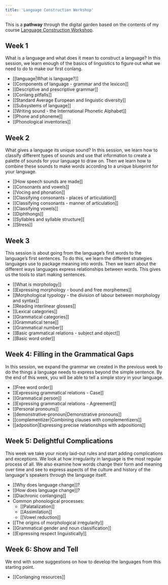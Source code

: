 ```yaml
---
title: 'Language Construction Workshop'
---
```


This is a **pathway** through the digital garden based on the contents of my course [Language Construction Workshop](https://colingorrie.com/courses/conlang-100).

## Week 1

What is a language and what does it mean to construct a language? In this session, we learn enough of the basics of linguistics to figure out what we need to do to make our first conlang.

- [[language|What is language?]]
- [[Components of language - grammar and the lexicon]]
- [[Descriptive and prescriptive grammar]]
- [[Conlang pitfalls]]
- [[Standard Average European and linguistic diversity]]
- [[Subsystems of language]]
- [[Writing sound - the International Phonetic Alphabet]]
- [[Phone and phoneme]]
- [[Phonological inventories]]

## Week 2

What gives a language its unique sound? In this session, we learn how to classify different types of sounds and use that information to create a palette of sounds for your language to draw on. Then we learn how to combine these sounds to make words according to a unique blueprint for your language.

- [[How speech sounds are made]]
- [[Consonants and vowels]]
- [[Vocing and phonation]]
- [[Classifying consonants - places of articulation]]
- [[Classifying consonants - manner of articulation]]
- [[Classifying vowels]]
- [[Diphthongs]]
- [[Syllables and syllable structure]]
- [[Stress]]

## Week 3

This session is about going from the language’s first words to the language’s first sentences. To do this, we learn the different strategies languages use to package meaning into words. Then we learn about the different ways languages express relationships between words. This gives us the tools to start making sentences.

- [[What is morphology]]
- [[Expressing morphology - bound and free morphemes]]
- [[Morphological typology - the division of labour between morphology and syntax]]
- [[Reading interlinear glosses]]
- [[Lexical categories]]
- [[Grammatical categories]]
- [[Grammatical tense]]
- [[Grammatical number]]
- [[Basic grammatical relations - subject and object]]
- [[Basic word order]]

## Week 4: Filling in the Grammatical Gaps

In this session, we expand the grammar we created in the previous week to do the things a language needs to express beyond the simple sentence. By the end of this week, you will be able to tell a simple story in your language.

- [[Free word order]]
- [[Expressing grammatical relations - Case]]
- [[Grammatical person]]
- [[Expressing grammatical relations - Agreement]]
- [[Personal pronouns]]
- [[demonstrative-pronoun|Demonstrative pronouns]]
- [[complementizer|Combining clauses with complementizers]]
- [[adposition|Expressing precise relationships with adpositions]]

## Week 5: Delightful Complications

This week we take your nicely laid-out rules and start adding complications and exceptions. We look at how irregularity in language is the most regular process of all. We also examine how words change their form and meaning over time and see to express aspects of the culture and history of the language's speakers through the language itself.

- [[Why does language change]]?
- [[How does language change]]?
- [[Diachronic conlanging]]
- Common phonological processes:
  - [[Palatalization]]
  - [[Assimilation]]
  - [[Vowel reduction]]
- [[The origins of morphological irregularity]]
- [[Grammatical gender and noun classification]]
- [[Expressing respect linguistically]]

## Week 6: Show and Tell

We end with some suggestions on how to develop the languages from this starting point.

- [[Conlanging resources]]
